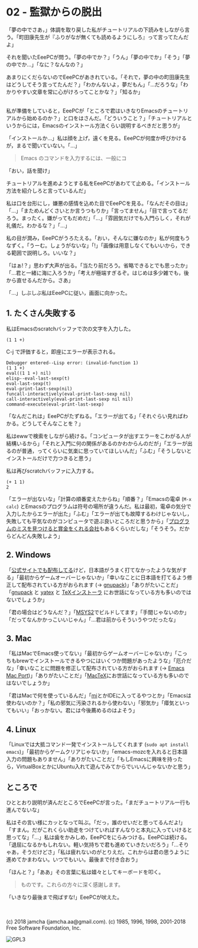 

# 02 - 監獄からの脱出

「夢の中でさあ，」体調を取り戻した私がチュートリアルの下読みをしながら言う。「町田康先生が『ふりがなが無くても読めるようにしろ』って言ってたんだよ」  

それを聞いたEeePCが問う。「夢の中でか？」「うん」「夢の中でか」「そう」「夢の中でか…」「なに？なんなの？」  

あまりにくだらないのでEeePCがあきれている。「それで，夢の中の町田康先生はどうしてそう言ってたんだ？」「わかんないよ，夢だもん」「…だろうな」「わかりやすい文章を常に心がけろってことかな？」「知るか」  

<br>  
私が準備をしていると，EeePCが「ところで君はいきなりEmacsのチュートリアルから始めるのか？」と口をはさんだ。「どういうこと？」「チュートリアルというからには，Emacsのインストール方法くらい説明するべきだと思うが」  

「インストールか…」私は顔を上げ，遠くを見る。EeePCが何度か呼びかけるが，まるで聞いていない。「…」  

> Emacs のコマンドを入力するには、一般にコ  

「おい，話を聞け」  

チュートリアルを進めようとする私をEeePCがあわてて止める。「インストール方法を紹介しろと言っているんだ」  

私は口を台形にし，嫌悪の感情を込めた目でEeePCを見る。「なんだその目は」「…」「まためんどくさいとか言うつもりか」「言ってません」「目で言ってるだろう。まったく。嫌がってもだめだ」「…」「雰囲気だけでも入門らしく，それが礼儀だ。わかるな？」「…」  

私の目が潤み，EeePCがうろたえる。「おい，そんなに嫌なのか」私が何度もうなずく。「うーむ。しょうがないな」「!」「画像は用意しなくてもいいから，できる範囲で説明しろ。いいな？」  

「はぁ!？」思わず大声が出る。「当たり前だろう。省略できるとでも思ったか」「…君と一緒に海に入ろうか」「考えが極端すぎるぞ。はじめは多少雑でも，後から直せるんだから。さあ」  

「…」しぶしぶ私はEeePCに従い，画面に向かった。  


## 1. たくさん失敗する

私はEmacsのscratchバッファで次の文字を入力した。  

    (1 1 +)

C-j で評価すると，即座にエラーが表示される。  

    Debugger entered--Lisp error: (invalid-function 1)
    (1 1 +)
    eval((1 1 +) nil)
    elisp--eval-last-sexp(t)
    eval-last-sexp(t)
    eval-print-last-sexp(nil)
    funcall-interactively(eval-print-last-sexp nil)
    call-interactively(eval-print-last-sexp nil nil)
    command-execute(eval-print-last-sexp)

「なんだこれは」EeePCがたずねる。「エラーが出てる」「それぐらい見ればわかる。どうしてそんなことを？」  

私はewwで検索をしながら続ける。「コンピュータが出すエラーをこわがる人が結構いるから」「それと入門に何の関係があるのかわからんのだが」「エラーが出るのが普通，ってくらいに気楽に思っていてほしいんだ」「ふむ」「そうしないとインストールだけで力つきると思う」  

私は再びscratchバッファに入力する。  

    (+ 1 1)
    2

「エラーが出ないな」「計算の順番変えたからね」「順番？」「Emacsの電卓 (`M-x calc`) とEmacsのプログラムは符号の場所が違うんだ。私は最初，電卓の気分で入力したからエラーが出た」「ふむ」「エラーが出ても故障するわけじゃないし，失敗しても平気なのがコンピュータで遊ぶ良いところだと思うから」「[プログラムのミスを見つけると賞金をくれる会社](https://www.google.com/about/appsecurity/play-rewards/)もあるくらいだしな」「そうそう。だからどんどん失敗しよう」  


## 2. Windows

「[公式サイトでも配布してる](https://ftp.gnu.org/gnu/emacs/windows/emacs-26/)けど，日本語がうまく打てなかったような気がする」「最初からゲームオーバーじゃないか」「幸いなことに日本語を打てるよう修正して配布されている方がおられます (→ [gnupack](https://ja.osdn.net/projects/gnupack/))」「ありがたいことだ」「[gnupack](https://ja.osdn.net/projects/gnupack/) と [yatex](https://www.yatex.org/) と [TeXインストーラ](https://www.ms.u-tokyo.ac.jp/~abenori/soft/abtexinst.html) にお世話になっている方も多いのではないでしょうか」  

「君の場合はどうなんだ？」「[MSYS2](http://www.msys2.org/)でビルドしてます」「手間じゃないのか」「だってなんかかっこいいじゃん」「…君は前からそういうやつだったな」  


## 3. Mac

「私はMacでEmacs使ってない」「最初からゲームオーバーじゃないか」「こっちもbrewでインストールできるやつにはいくつか問題があったような」「厄介だな」「幸いなことに問題を修正して配布されている方がおられます (→ [Emacs Mac Port](https://github.com/railwaycat/homebrew-emacsmacport))」「ありがたいことだ」「[MacTeX](http://tug.org/mactex/)にお世話になっている方も多いのではないでしょうか」  

「君はMacで何を使っているんだ」「[mi](https://www.mimikaki.net/)とかIDEに入ってるやつとか」「Emacsは使わないのか？」「私の邪気に汚染されるから使わない」「邪気か」「瘴気といってもいい」「おっかない。君には今後薦めるのはよそう」  


## 4. Linux

「Linuxでは大抵コマンド一発でインストールしてくれます (`sudo apt install emacs`)」「最初からゲームクリアじゃないか」「emacs-mozcを入れると日本語入力の問題もありません」「ありがたいことだ」「もしEmacsに興味を持ったら，VirtualBoxとかにUbuntu入れて遊んでみてからでいいんじゃないかと思う」  


## ところで

ひととおり説明が済んだところでEeePCが言った。「まだチュートリアル一行も進んでないな」  

私はその言い様にカッとなって叫ぶ。「だっ，誰のせいだと思ってるんだよ!」「すまん。だがこれくらい助走をつけていればすんなりと本丸に入っていけると思ってな」「…」私は歯をかみしめ，EeePCをにらみつける。EeePCは続ける。「退屈になるかもしれない。軽い気持ちで君も進めていきたいだろう」「…そりゃあ，そうだけどさ」「私は疲れないのがとりえだ。これからは君の思うように進めてかまわない。いつでもいい。最後まで付き合おう」  

「ほんと？」「ああ」その言葉に私は嬉々としてキーボードを叩く。  

> ものです。これらの方々に深く感謝します。  

「いきなり最後まで飛ばすな!」EeePCが吠えた。  

<br>  
<br>  
(c) 2018 jamcha (jamcha.aa@gmail.com). (c) 1985, 1996, 1998, 2001-2018 Free Software Foundation, Inc.  

![GPL3](https://www.gnu.org/graphics/gplv3-88x31.png)  


